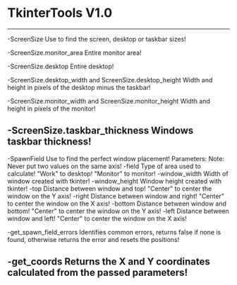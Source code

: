 # TkinterTools V1.0
-------------------------------------------------------------------------------------------------------------------
-ScreenSize
  Use to find the screen, desktop or taskbar sizes! 
  
  -ScreenSize.monitor_area
    Entire monitor area!
  
  -ScreenSize.desktop
    Entire desktop!
  
  -ScreenSize.desktop_width and ScreenSize.desktop_height
    Width and height in pixels of the desktop minus the taskbar!
  
  -ScreenSize.monitor_width and ScreenSize.monitor_height
    Width and height in pixels of the monitor!
  
  -ScreenSize.taskbar_thickness
    Windows taskbar thickness!
-------------------------------------------------------------------------------------------------------------------
-SpawnField
  Use to find the perfect window placement!
  Parameters:
    Note: Never put two values on the same axis!
    -field
      Type of area used to calculate!
      "Work" to desktop!
      "Monitor" to monitor!
    -window_width
      Width of window created with tkinter!
    -window_height
      Window height created with tkinter!
    -top
      Distance between window and top! 
      "Center" to center the window on the Y axis!
    -right
      Distance between window and right!
      "Center" to center the window on the X axis!
    -bottom
      Distance between window and bottom!
      "Center" to center the window on the Y axis!
    -left
      Distance between window and left!
      "Center" to center the window on the X axis!
      
  -get_spawn_field_errors
    Identifies common errors, returns false if none is found, otherwise returns the error and resets the positions!
  
  -get_coords
    Returns the X and Y coordinates calculated from the passed parameters!
-------------------------------------------------------------------------------------------------------------------
